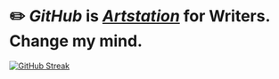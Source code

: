 # ✏️ _GitHub_ is [_Artstation_](https://www.artstation.com/) for Writers. Change my mind.

[![GitHub Streak](https://github-readme-streak-stats.herokuapp.com?user=Forrai-Zoltan&theme=rising-sun&hide_border=true&border_radius=0&date_format=%5BY%20%5DM%20j&card_width=1000&card_height=170)](https://git.io/streak-stats)
